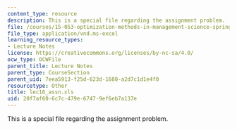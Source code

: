 ```yaml
---
content_type: resource
description: This is a special file regarding the assignment problem.
file: /courses/15-053-optimization-methods-in-management-science-spring-2013/20f7af606c7c479e67479ef6eb7a137e_lec16_assn.xls
file_type: application/vnd.ms-excel
learning_resource_types:
- Lecture Notes
license: https://creativecommons.org/licenses/by-nc-sa/4.0/
ocw_type: OCWFile
parent_title: Lecture Notes
parent_type: CourseSection
parent_uid: 7eea5913-f25d-623d-1680-a2d7c1d1e4f0
resourcetype: Other
title: lec16_assn.xls
uid: 20f7af60-6c7c-479e-6747-9ef6eb7a137e
---
```

This is a special file regarding the assignment problem.